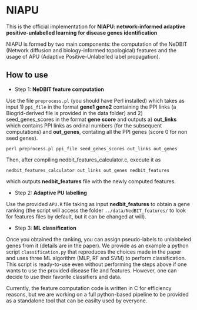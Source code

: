 # NIAPU
This is the official implementation for **NIAPU: network-informed adaptive positive-unlabelled learning for disease genes identification**

NIAPU is formed by two main components: the computation of the NeDBIT (Network diffusion and biology-informed topological) features and the usage of APU (Adaptive Positive-Unlabelled label propagation).

## How to use

* Step 1: **NeDBIT feature computation**

Use the file ```preprocess.pl``` (you should have Perl installed) which takes as input 1) ```ppi_file``` in the format **gene1** **gene2** containing the PPI links (a Biogrid-derived file is provided in the data folder) and 2) seed_genes_scores in the format **gene** **score** and outputs a) **out_links** which contains PPI links as ordinal numbers (for the subsequent computations) and **out_genes**, contating all the PPI genes (score 0 for non seed genes).

```
perl preprocess.pl ppi_file seed_genes_scores out_links out_genes
```

Then, after compiling nedbit_features_calculator.c, execute it as

```
nedbit_features_calculator out_links out_genes nedbit_features
```

which outputs **nedbit_features** file with the newly computed features.

* Step 2: **Adaptive PU labelling**

Use the provided ```APU.R``` file taking as input **nedbit_features** to obtain a gene ranking (the script will access the folder ```../data/NedBIT_features/``` to look for features files by default, but it can be changed at will).

* Step 3: **ML classification**

Once you obtained the ranking, you can assign pseudo-labels to unlabbeled genes from it (details are in the paper). We provide as an example a python script ```classification.py``` that reproduces the choices made in the paper and uses three ML algorithm (MLP, RF and SVM) to perform classification. This script is ready-to-use even without performing the steps above if one wants to use the provided disease file and features. However, one can decide to use their favorite classifiers and data. 

Currently, the feature computation code is written in C for efficiency reasons, but we are working on a full python-based pipeline to be provided as a standalone tool that can be easilty used by everyone.
